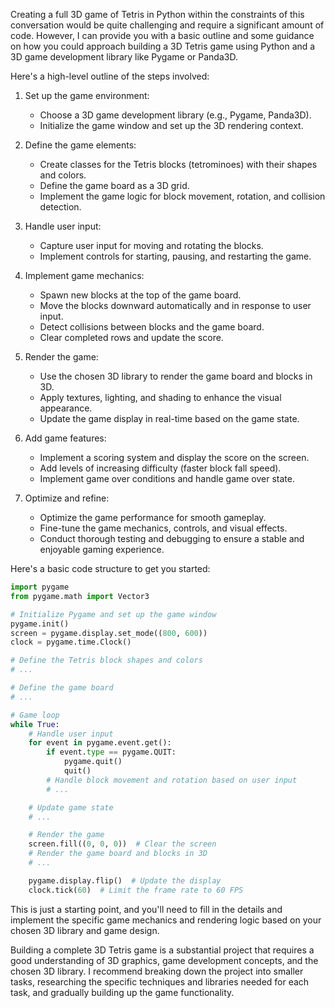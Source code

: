 Creating a full 3D game of Tetris in Python within the constraints of this conversation would be quite challenging and require a significant amount of code. However, I can provide you with a basic outline and some guidance on how you could approach building a 3D Tetris game using Python and a 3D game development library like Pygame or Panda3D.

Here's a high-level outline of the steps involved:

1. Set up the game environment:
   - Choose a 3D game development library (e.g., Pygame, Panda3D).
   - Initialize the game window and set up the 3D rendering context.

2. Define the game elements:
   - Create classes for the Tetris blocks (tetrominoes) with their shapes and colors.
   - Define the game board as a 3D grid.
   - Implement the game logic for block movement, rotation, and collision detection.

3. Handle user input:
   - Capture user input for moving and rotating the blocks.
   - Implement controls for starting, pausing, and restarting the game.

4. Implement game mechanics:
   - Spawn new blocks at the top of the game board.
   - Move the blocks downward automatically and in response to user input.
   - Detect collisions between blocks and the game board.
   - Clear completed rows and update the score.

5. Render the game:
   - Use the chosen 3D library to render the game board and blocks in 3D.
   - Apply textures, lighting, and shading to enhance the visual appearance.
   - Update the game display in real-time based on the game state.

6. Add game features:
   - Implement a scoring system and display the score on the screen.
   - Add levels of increasing difficulty (faster block fall speed).
   - Implement game over conditions and handle game over state.

7. Optimize and refine:
   - Optimize the game performance for smooth gameplay.
   - Fine-tune the game mechanics, controls, and visual effects.
   - Conduct thorough testing and debugging to ensure a stable and enjoyable gaming experience.

Here's a basic code structure to get you started:

```python
import pygame
from pygame.math import Vector3

# Initialize Pygame and set up the game window
pygame.init()
screen = pygame.display.set_mode((800, 600))
clock = pygame.time.Clock()

# Define the Tetris block shapes and colors
# ...

# Define the game board
# ...

# Game loop
while True:
    # Handle user input
    for event in pygame.event.get():
        if event.type == pygame.QUIT:
            pygame.quit()
            quit()
        # Handle block movement and rotation based on user input
        # ...

    # Update game state
    # ...

    # Render the game
    screen.fill((0, 0, 0))  # Clear the screen
    # Render the game board and blocks in 3D
    # ...

    pygame.display.flip()  # Update the display
    clock.tick(60)  # Limit the frame rate to 60 FPS
```

This is just a starting point, and you'll need to fill in the details and implement the specific game mechanics and rendering logic based on your chosen 3D library and game design.

Building a complete 3D Tetris game is a substantial project that requires a good understanding of 3D graphics, game development concepts, and the chosen 3D library. I recommend breaking down the project into smaller tasks, researching the specific techniques and libraries needed for each task, and gradually building up the game functionality.
